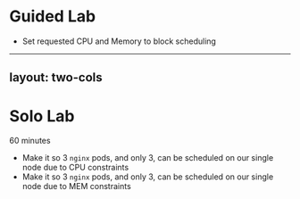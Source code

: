 # Guided Lab

- Set requested CPU and Memory to block scheduling

---
layout: two-cols
---

# Solo Lab

60 minutes

- Make it so 3 `nginx` pods, and only 3, can be scheduled on our single node due to CPU constraints
- Make it so 3 `nginx` pods, and only 3, can be scheduled on our single node due to MEM constraints
